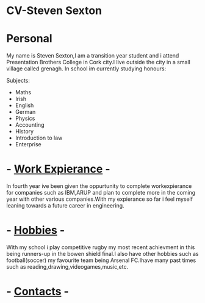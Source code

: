 # CV-Steven Sexton
# Personal
My name is Steven Sexton,I am a transition year student and i attend Presentation Brothers College in Cork city.I live outside the city in a small village called grenagh.
In school im currently studying honours:
<p>Subjects:</p>
<ul>
<li>Maths</li>
<li>Irish</li>
<li>English</li>
<li>German</li>
<li>Physics</li>
<li>Accounting</li>
<li>History</li>
<li>Introduction to law</li>
<li>Enterprise</li>
</ul>

# - __[Work Expierance](https://nodeca.github.io/pica/demo/)__ -
In fourth year ive been given the oppurtunity to complete workexpierance for companies such as
IBM,ARUP and plan to complete more in the coming year with other various companies.With my expierance so far i feel myself leaning towards a future career in engineering.
# - __[Hobbies](https://nodeca.github.io/pica/demo/)__ -
With my school i play competitive rugby my most recent achievment in this being runners-up in the bowen shield final.I also have other hobbies such as football(soccer) my favourite team being Arsenal FC.Ihave many past times such as reading,drawing,videogames,music,etc.
# - __[Contacts](https://nodeca.github.io/pica/demo/)__ -
